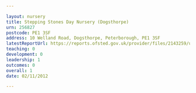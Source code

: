 ```yaml
---

layout: nursery
title: Stepping Stones Day Nursery (Dogsthorpe)
urn: 256827
postcode: PE1 3SF
address: 10 Welland Road, Dogsthorpe, Peterborough, PE1 3SF
latestReportUrl: https://reports.ofsted.gov.uk/provider/files/2143259/urn/256827.pdf
teaching: 0
development: 0
leadership: 1
outcomes: 0
overall: 1
date: 02/11/2012

---
```


